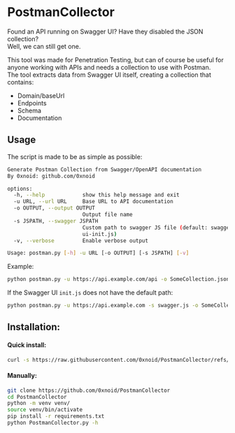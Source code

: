 # PostmanCollector
Found an API running on Swagger UI? Have they disabled the JSON collection?\
Well, we can still get one.

This tool was made for Penetration Testing, but can of course be useful for anyone working with APIs and needs a collection to use with Postman.\
The tool extracts data from Swagger UI itself, creating a collection that contains:

- Domain/baseUrl
- Endpoints
- Schema
- Documentation

## Usage
The script is made to be as simple as possible:

```sh
Generate Postman Collection from Swagger/OpenAPI documentation
By 0xnoid: github.com/0xnoid

options:
  -h, --help            show this help message and exit
  -u URL, --url URL     Base URL to API documentation
  -o OUTPUT, --output OUTPUT
                        Output file name
  -s JSPATH, --swagger JSPATH
                        Custom path to swagger JS file (default: swagger-
                        ui-init.js)
  -v, --verbose         Enable verbose output

Usage: postman.py [-h] -u URL [-o OUTPUT] [-s JSPATH] [-v]

```

Example:
```sh
python postman.py -u https://api.example.com/api -o SomeCollection.json
```

If the Swagger UI `init.js` does not have the default path:
```sh
python postman.py -u https://api.example.com -s swagger.js -o SomeCollection
```

## Installation:
#### Quick install:
```sh
curl -s https://raw.githubusercontent.com/0xnoid/PostmanCollector/refs/heads/master/install.sh | bash && cd PostmanCollector/ && source venv/bin/activate
```

#### Manually:
```sh
git clone https://github.com/0xnoid/PostmanCollector
cd PostmanCollector
python -m venv venv/
source venv/bin/activate
pip install -r requirements.txt
python PostmanCollector.py -h
```